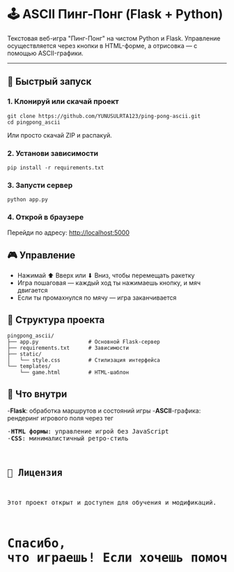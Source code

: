 # 🕹️ ASCII Пинг-Понг (Flask + Python)

Текстовая веб-игра "Пинг-Понг" на чистом Python и Flask. Управление осуществляется через кнопки в HTML-форме, а отрисовка — с помощью ASCII-графики.

---

## 🚀 Быстрый запуск

### 1. Клонируй или скачай проект
```
git clone https://github.com/YUNUSULRTA123/ping-pong-ascii.git
cd pingpong_ascii
```
Или просто скачай ZIP и распакуй.

### 2. Установи зависимости
```
pip install -r requirements.txt
```
### 3. Запусти сервер
```
python app.py
```
### 4. Открой в браузере
Перейди по адресу: <http://localhost:5000>

## 🎮 Управление
- Нажимай ⬆ Вверх или ⬇ Вниз, чтобы перемещать ракетку
- Игра пошаговая — каждый ход ты нажимаешь кнопку, и мяч двигается
- Если ты промахнулся по мячу — игра заканчивается

## 📁 Структура проекта
```
pingpong_ascii/
├── app.py                # Основной Flask-сервер
├── requirements.txt      # Зависимости
├── static/
│   └── style.css         # Стилизация интерфейса
└── templates/
    └── game.html         # HTML-шаблон
```
## 🧠 Что внутри
-**Flask**: обработка маршрутов и состояний игры
-**ASCII**-графика: рендеринг игрового поля через тег <pre>
-**HTML формы**: управление игрой без JavaScript
-**CSS**: минималистичный ретро-стиль

## 📜 Лицензия
Этот проект открыт и доступен для обучения и модификаций.

# Спасибо, что играешь! Если хочешь помочь с улучшениями — пиши! 🚀
